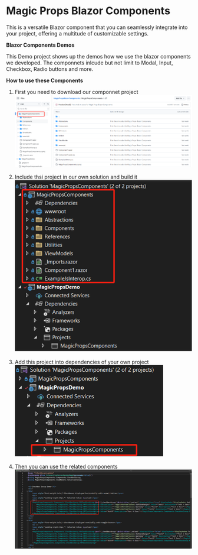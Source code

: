 # Magic Props Blazor Components
This is a versatile Blazor component that you can seamlessly integrate into your project, offering a multitude of customizable settings.

**Blazor Components Demos**

This Demo project shows up the demos how we use the blazor components we developed.
The componnets inlcude but not limit to Modal, Input, Checkbox, Radio buttons and more.


**How to use these Components**
1. First you need to download our componnet project  
![image](./Public_Images/Download_Components.png)   

2. Include thsi project in our own solution and build it   
![image](./Public_Images/Include_and_build_it_in_Project.png)   

3. Add this project into dependencies of your own project 
![image](./Public_Images/Add_The_Project_In_Your_Dependencies.png) 

4. Then you can use the related components  
![image](./Public_Images/Using_Componnent_Sample.png)  

